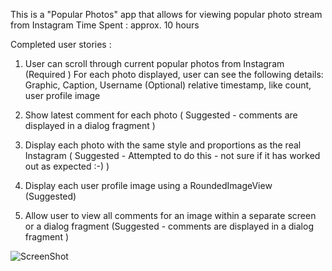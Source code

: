 
This is a "Popular Photos" app that allows for viewing popular photo stream from Instagram
Time Spent : approx. 10 hours 

Completed user stories : 

1) User can scroll through current popular photos from Instagram (Required )
      For each photo displayed, user can see the following details:
        Graphic, Caption, Username
        (Optional) relative timestamp, like count, user profile image

2) Show latest comment for each photo ( Suggested - comments are displayed in a dialog fragment ) 
3) Display each photo with the same style and proportions as the real Instagram ( Suggested - Attempted to do this - not sure if it has worked out as expected :-) ) 
4) Display each user profile image using a RoundedImageView (Suggested)
5) Allow user to view all comments for an image within a separate screen or a dialog fragment (Suggested - comments are displayed in a dialog fragment ) 

![ScreenShot](https://github.com/nandaja/androiddummy/blob/master/Instagramviewer/instagram.gif)

